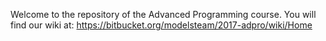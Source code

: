 Welcome to the repository of the Advanced Programming course.  You will find our wiki at: https://bitbucket.org/modelsteam/2017-adpro/wiki/Home
